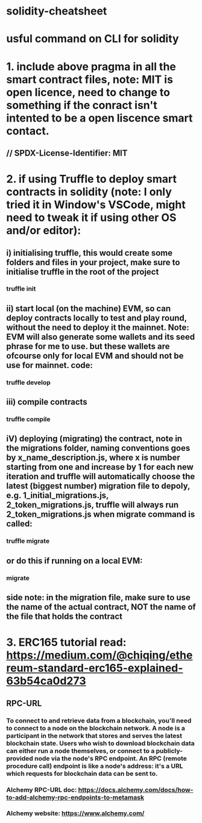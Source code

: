 ﻿# solidity-cheatsheet
 # usful command on CLI for solidity
 # 1. include above pragma in all the smart contract files, note: MIT is open licence, need to change to something if the conract isn't intented to be a open liscence smart contact.
 ## // SPDX-License-Identifier: MIT

# 2. if using Truffle to deploy smart contracts in solidity (note: I only tried it in Window's VSCode, might need to tweak it if using other OS and/or editor):
## i) initialising truffle, this would create some folders and files in your project, make sure to initialise truffle in the root of the project
###   truffle init
## ii) start local (on the machine) EVM, so can deploy contracts locally to test and play round, without the need to deploy it the mainnet.  Note: EVM will also generate some wallets and its seed phrase for me to use.  but these wallets are ofcourse only for local EVM and should not be use for mainnet.  code:
###     truffle develop
## iii) compile contracts
###   truffle compile
## iV) deploying (migrating) the contract, note in the migrations folder, naming conventions goes by x_name_description.js, where x is number starting from one and increase by 1 for each new iteration and truffle will automatically choose the latest (biggest number) migration file to depoly, e.g. 1_initial_migrations.js, 2_token_migrations.js, truffle will always run 2_token_migrations.js when migrate command is called:
###   truffle migrate
##  or do this if running on a local EVM:
### migrate
## side note: in the migration file, make sure to use the name of the actual contract, NOT the name of the file that holds the contract
# 3. ERC165 tutorial read: https://medium.com/@chiqing/ethereum-standard-erc165-explained-63b54ca0d273

## RPC-URL
### To connect to and retrieve data from a blockchain, you'll need to connect to a node on the blockchain network. A node is a participant in the network that stores and serves the latest blockchain state. Users who wish to download blockchain data can either run a node themselves, or connect to a publicly-provided node via the node's RPC endpoint. An RPC (remote procedure call) endpoint is like a node's address: it's a URL which requests for blockchain data can be sent to.
### Alchemy RPC-URL doc: https://docs.alchemy.com/docs/how-to-add-alchemy-rpc-endpoints-to-metamask
### Alchemy website: https://www.alchemy.com/